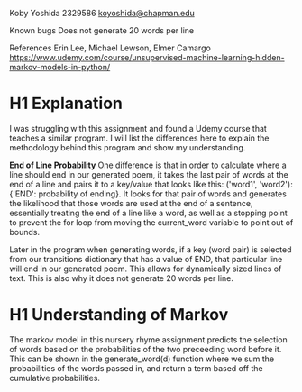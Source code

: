Koby Yoshida
2329586
koyoshida@chapman.edu

Known bugs
Does not generate 20 words per line

References
Erin Lee, Michael Lewson, Elmer Camargo
https://www.udemy.com/course/unsupervised-machine-learning-hidden-markov-models-in-python/

# H1 Explanation
I was struggling with this assignment and found a Udemy course that teaches a similar program.
I will list the differences here to explain the methodology behind this program and show my understanding.

**End of Line Probability**
One difference is that in order to calculate where a line should end in our generated poem, it takes the last pair of words
at the end of a line and pairs it to a key/value that looks like this: ('word1', 'word2'): {'END': probability of ending}.
It looks for that pair of words and generates the likelihood that those words are used at the end of a sentence, essentially treating
the end of a line like a word, as well as a stopping point to prevent the for loop from moving the current_word variable to point out of bounds.

Later in the program when generating words, if a key (word pair) is selected from our transitions dictionary that has a value of END, that particular line
will end in our generated poem. This allows for dynamically sized lines of text. This is also why it does not generate 20 words per line.


# H1 Understanding of Markov
The markov model in this nursery rhyme assignment predicts the selection of words based on the probabilities of the two preceeding word before it.
This can be shown in the generate_word(d) function where we sum the probabilities of the words passed in, and return a term based off the cumulative probabilities.
